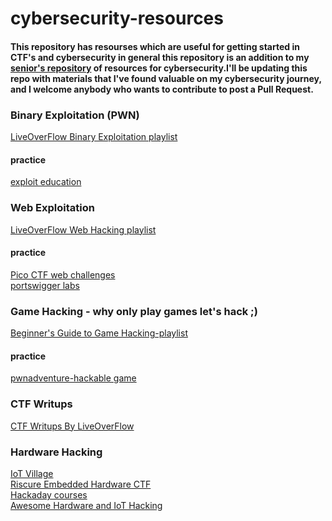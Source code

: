 # cybersecurity-resources
#### This repository has resourses which are useful for getting started in CTF's and cybersecurity in general this repository is an addition to my <a href='https://github.com/saai-sudarsanan-d/resources-cybersecurity' >senior's repository</a> of resources for cybersecurity.I'll be updating this repo with materials that I've found valuable on my cybersecurity journey, and I welcome anybody who wants to contribute to post a Pull Request.
### Binary Exploitation (PWN)
<a href='https://www.youtube.com/playlist?list=PLhixgUqwRTjxglIswKp9mpkfPNfHkzyeN'>LiveOverFlow Binary Exploitation playlist</a>
#### practice
<a href='https://exploit.education/'>exploit education</a>
### Web Exploitation
<a href='https://www.youtube.com/watch?v=jmgsgjPn1vs&list=PLhixgUqwRTjx2BmNF5-GddyqZcizwLLGP'>LiveOverFlow Web Hacking playlist</a><br>
#### practice
<a href='https://picoctf.org/'>Pico CTF web challenges</a><br>
<a href='https://portswigger.net/web-security'>portswigger labs</a>
### Game Hacking - why only play games let's hack ;)
<a href='https://www.youtube.com/playlist?list=PLt9cUwGw6CYHKBH5OoR8M2ELGlNlrgBKl' >Beginner's Guide to Game Hacking-playlist</a>
#### practice
<a href='https://www.pwnadventure.com/'>pwnadventure-hackable game</a>
### CTF Writups
<a href='https://youtube.com/playlist?list=PLhixgUqwRTjywPzsTYz28I-qezFOSaUYz'>CTF Writups By LiveOverFlow</a>
### Hardware Hacking
[IoT Village](https://www.youtube.com/@IoTVillage/videos)<br>
[Riscure Embedded Hardware CTF](https://www.youtube.com/playlist?list=PLhixgUqwRTjwNaT40TqIIagv3b4_bfB7M)<br>
[Hackaday courses](https://hackaday.io/courses)<br>
[Awesome Hardware and IoT Hacking](https://github.com/CyberSecurityUP/Awesome-Hardware-and-IoT-Hacking#readme)<br>
